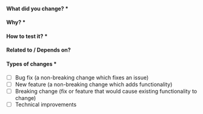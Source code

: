 #### What did you change? \*

<!--- Describe your changes in detail. -->

#### Why? \*

<!--- What is the motivation and context for this change? -->

#### How to test it? \*

<!--- Link to a running workspace with some steps to reproduce it or even a screenshot of before/after -->

#### Related to / Depends on?

<!--- Link to an issue or clubhouse task that did motivate this PR or even others PRs that this one depends. -->

#### Types of changes \*

- [ ] Bug fix (a non-breaking change which fixes an issue)
- [ ] New feature (a non-breaking change which adds functionality)
- [ ] Breaking change (fix or feature that would cause existing functionality to change)
- [ ] Technical improvements
  <!--- * Required -->
